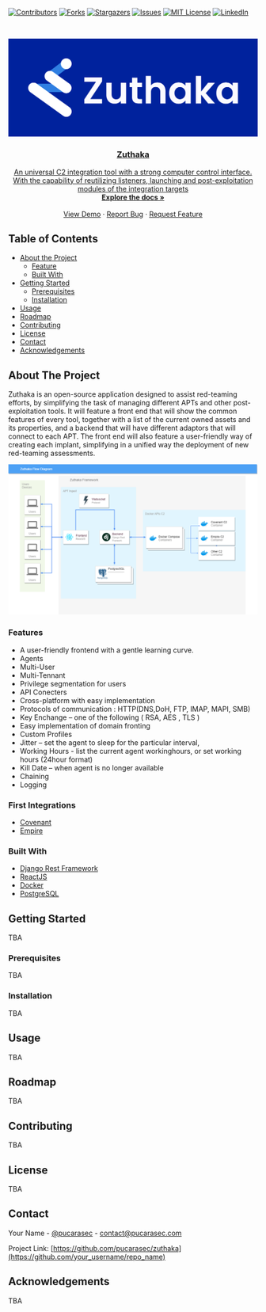 <!-- PROJECT SHIELDS -->

[![Contributors][contributors-shield]][contributors-url]
[![Forks][forks-shield]][forks-url]
[![Stargazers][stars-shield]][stars-url]
[![Issues][issues-shield]][issues-url]
[![MIT License][license-shield]][license-url]
[![LinkedIn][linkedin-shield]][linkedin-url]



<!-- PROJECT LOGO -->
<br />
<p align="center">
  <a href="https://github.com/pucarasec/zuthaka">
    <img src="img/zuthaka-logo.png" alt="Logo"
  </a>

  <h3 align="center">Zuthaka</h3>

  <p align="center">
  An universal C2 integration tool with a strong computer control interface. With the capability of reutilizing listeners, launching and post-exploitation modules of the integration targets<br/>
    <a href="https://docs.zuthaka.com"><strong>Explore the docs »</strong></a>
    <br />
    <br />
    <a href="https://demo.zuthaka.com">View Demo</a>
    ·
    <a href="https://github.com/pucarasec/zuthaka/issues">Report Bug</a>
    ·
    <a href="https://github.com/pucarasec/zuthaka/issues">Request Feature</a>
  </p>
</p>

<!-- TABLE OF CONTENTS -->
## Table of Contents

* [About the Project](#about-the-project)
  * [Feature](#features)
  * [Built With](#built-with)
* [Getting Started](#getting-started)
  * [Prerequisites](#prerequisites)
  * [Installation](#installation)
* [Usage](#usage)
* [Roadmap](#roadmap)
* [Contributing](#contributing)
* [License](#license)
* [Contact](#contact)
* [Acknowledgements](#acknowledgements)



<!-- ABOUT THE PROJECT -->
## About The Project
Zuthaka is an open-source application designed to assist red-teaming efforts, by simplifying the task of managing different APTs and other post-exploitation tools. It will feature a front end that will show the common features of every tool, together with a list of the current owned assets and its properties, and a backend that will have different adaptors that will connect to each APT. The front end will also feature a user-friendly way of creating each implant, simplifying in a unified way the deployment of new red-teaming assessments.


[![Product Name Screen Shot][product-screenshot]](https://zuthaka.com)


### Features 

* A user-friendly frontend with a gentle learning curve.
* Agents
* Multi-User
* Multi-Tennant
* Privilege segmentation for users
* API Conecters
* Cross-platform with easy implementation
* Protocols of communication :  HTTP(DNS,DoH, FTP, IMAP, MAPI, SMB)
* Key Enchange – one of the following ( RSA, AES , TLS )
* Easy implementation of domain fronting
* Custom Profiles
* Jitter – set the agent to sleep for the particular interval,
* Working Hours  - list the current agent workinghours, or set working hours (24hour format)
* Kill Date – when agent is no longer available
* Chaining  
* Logging

### First Integrations

* [Covenant](https://github.com/cobbr/Covenant)
* [Empire](https://github.com/BC-SECURITY/Empire)

### Built With

* [Django Rest Framework](https://www.django-rest-framework.org/)
* [ReactJS](https://reactjs.org)
* [Docker](https://www.docker.com/)
* [PostgreSQL](https://www.postgresql.org//)


<!-- GETTING STARTED -->
## Getting Started

TBA

### Prerequisites

TBA

### Installation

TBA

<!-- USAGE EXAMPLES -->
## Usage

TBA

<!-- ROADMAP -->
## Roadmap

TBA

<!-- CONTRIBUTING -->
## Contributing

TBA


<!-- LICENSE -->
## License

TBA

<!-- CONTACT -->
## Contact

Your Name - [@pucarasec](https://twitter.com/pucarasec) - contact@pucarasec.com

Project Link: [https://github.com/pucarasec/zuthaka](https://github.com/your_username/repo_name)



<!-- ACKNOWLEDGEMENTS -->
## Acknowledgements

TBA




<!-- MARKDOWN LINKS & IMAGES -->
<!-- https://www.markdownguide.org/basic-syntax/#reference-style-links -->
[contributors-shield]: https://img.shields.io/github/contributors/othneildrew/Best-README-Template.svg?style=flat-square
[contributors-url]: https://github.com/othneildrew/Best-README-Template/graphs/contributors
[forks-shield]: https://img.shields.io/github/forks/othneildrew/Best-README-Template.svg?style=flat-square
[forks-url]: https://github.com/othneildrew/Best-README-Template/network/members
[stars-shield]: https://img.shields.io/github/stars/othneildrew/Best-README-Template.svg?style=flat-square
[stars-url]: https://github.com/othneildrew/Best-README-Template/stargazers
[issues-shield]: https://img.shields.io/github/issues/othneildrew/Best-README-Template.svg?style=flat-square
[issues-url]: https://github.com/othneildrew/Best-README-Template/issues
[license-shield]: https://img.shields.io/github/license/othneildrew/Best-README-Template.svg?style=flat-square
[license-url]: https://github.com/othneildrew/Best-README-Template/blob/master/LICENSE.txt
[linkedin-shield]: https://img.shields.io/badge/-LinkedIn-black.svg?style=flat-square&logo=linkedin&colorB=555
[linkedin-url]: https://linkedin.com/pucarasec/
[product-screenshot]: img/zuthaka-flowdiagram.png
